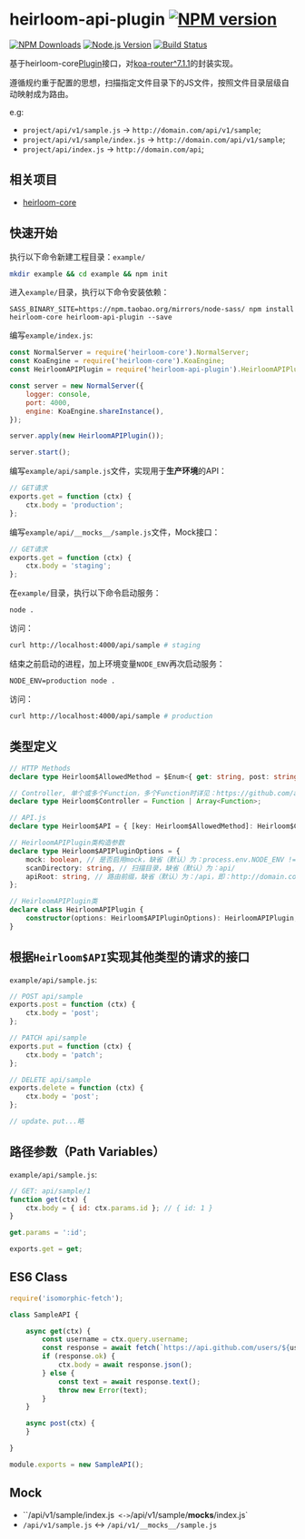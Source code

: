 # heirloom-api-plugin [![NPM version](http://img.shields.io/npm/v/heirloom-api-plugin.svg?style=flat)](https://npmjs.org/package/heirloom-api-plugin)

[![NPM Downloads](https://img.shields.io/npm/dm/heirloom-api-plugin.svg?style=flat)](https://npmjs.org/package/heirloom-api-plugin)
[![Node.js Version](https://img.shields.io/node/v/heirloom-api-plugin.svg?style=flat)](http://nodejs.org/download/)
[![Build Status](https://img.shields.io/travis/xuyuanxiang/heirloom-api-plugin/master.svg?style=flat-square)](https://travis-ci.org/xuyuanxiang/heirloom-api-plugin)

基于heirloom-core[Plugin](https://github.com/xuyuanxiang/heirloom-core#plugin)接口，对[koa-router^7.1.1](https://github.com/koajs/static#readme)的封装实现。

遵循规约重于配置的思想，扫描指定文件目录下的JS文件，按照文件目录层级自动映射成为路由。

e.g:
 + `project/api/v1/sample.js`  -> `http://domain.com/api/v1/sample`;
 + `project/api/v1/sample/index.js` -> `http://domain.com/api/v1/sample`;
 + `project/api/index.js` -> `http://domain.com/api`;

## 相关项目

+ [heirloom-core](https://github.com/xuyuanxiang/heirloom-core#heirloom-core)

## 快速开始

执行以下命令新建工程目录：`example/`

```bash
mkdir example && cd example && npm init
```

进入`example/`目录，执行以下命令安装依赖：

```npm
SASS_BINARY_SITE=https://npm.taobao.org/mirrors/node-sass/ npm install heirloom-core heirloom-api-plugin --save
```

编写`example/index.js`:

```javascript
const NormalServer = require('heirloom-core').NormalServer;
const KoaEngine = require('heirloom-core').KoaEngine;
const HeirloomAPIPlugin = require('heirloom-api-plugin').HeirloomAPIPlugin;

const server = new NormalServer({
    logger: console,
    port: 4000,
    engine: KoaEngine.shareInstance(),
});

server.apply(new HeirloomAPIPlugin());

server.start();
```

编写`example/api/sample.js`文件，实现用于**生产环境**的API：

```javascript
// GET请求
exports.get = function (ctx) {
    ctx.body = 'production';
};
```

编写`example/api/__mocks__/sample.js`文件，Mock接口：

```javascript
// GET请求
exports.get = function (ctx) {
    ctx.body = 'staging';
};
```

在`example/`目录，执行以下命令启动服务：
```npm
node .
```

访问：
```bash
curl http://localhost:4000/api/sample # staging
```

结束之前启动的进程，加上环境变量`NODE_ENV`再次启动服务：
```npm
NODE_ENV=production node .
```

访问：
```bash
curl http://localhost:4000/api/sample # production
```

## 类型定义

```typescript
// HTTP Methods
declare type Heirloom$AllowedMethod = $Enum<{ get: string, post: string, update: string, patch: string, delete: string, put: string }>;

// Controller, 单个或多个Function，多个Function时详见：https://github.com/alexmingoia/koa-router#multiple-middleware
declare type Heirloom$Controller = Function | Array<Function>;

// API.js
declare type Heirloom$API = { [key: Heirloom$AllowedMethod]: Heirloom$Controller };

// HeirloomAPIPlugin类构造参数
declare type Heirloom$APIPluginOptions = {
    mock: boolean, // 是否启用mock，缺省（默认）为：process.env.NODE_ENV !== 'production'，即在NODE_ENV环境变量值为`production`时关闭mock。
    scanDirectory: string, // 扫描目录，缺省（默认）为：api/
    apiRoot: string, // 路由前缀，缺省（默认）为：/api，即：http://domain.com/api/path/to/something，如有需要可指定为：/，即：http://domain.com/path/to/something
};

// HeirloomAPIPlugin类
declare class HeirloomAPIPlugin {
    constructor(options: Heirloom$APIPluginOptions): HeirloomAPIPlugin;
}
```

## 根据`Heirloom$API`实现其他类型的请求的接口

`example/api/sample.js`:

```javascript
// POST api/sample
exports.post = function (ctx) {
    ctx.body = 'post';
};

// PATCH api/sample
exports.put = function (ctx) {
    ctx.body = 'patch';
};

// DELETE api/sample
exports.delete = function (ctx) {
    ctx.body = 'post';
};

// update、put...略
```

## 路径参数（Path Variables）

`example/api/sample.js`:

```javascript
// GET: api/sample/1
function get(ctx) {
    ctx.body = { id: ctx.params.id }; // { id: 1 }
}

get.params = ':id';

exports.get = get;
```

## ES6 Class
```javascript
require('isomorphic-fetch');

class SampleAPI {

    async get(ctx) {
        const username = ctx.query.username;
        const response = await fetch(`https://api.github.com/users/${username}`);
        if (response.ok) {
            ctx.body = await response.json();
        } else {
            const text = await response.text();
            throw new Error(text);
        }
    }

    async post(ctx) {
    }

}

module.exports = new SampleAPI();

```

## Mock

+ ``/api/v1/sample/index.js`  <-> `/api/v1/sample/__mocks__/index.js`
+ `/api/v1/sample.js`  <-> `/api/v1/__mocks__/sample.js`